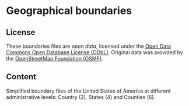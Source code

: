 # Geographical boundaries #

## License ##

These boundaries files are _open data_, licensed under the [Open Data Commons Open Database License (ODbL)](https://opendatacommons.org/licenses/odbl/). Original data was provided by the [OpenStreetMap Foundation (OSMF)](https://wiki.osmfoundation.org/wiki/Main_Page).

## Content ##

Simplified boundary files of the United States of America at different administrative levels: Country (2), States (4) and Counties (6).